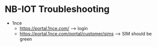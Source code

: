 # NB-IOT Troubleshooting

* 1nce
    * https://portal.1nce.com/ --> login
    * https://portal.1nce.com/portal/customer/sims --> SIM should be green

